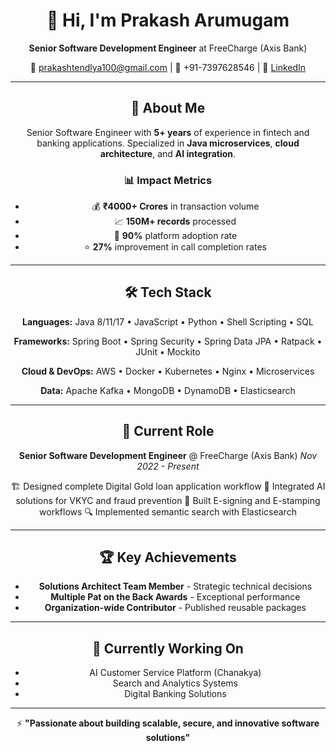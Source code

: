 <div align="center">

# 👋 Hi, I'm Prakash Arumugam

**Senior Software Development Engineer** at FreeCharge (Axis Bank)

📧 prakashtendlya100@gmail.com | 📱 +91-7397628546 | 💼 [LinkedIn](https://linkedin.com/in/prakash-arumugam-502a2b194)

---

## 🚀 About Me

Senior Software Engineer with **5+ years** of experience in fintech and banking applications. 
Specialized in **Java microservices**, **cloud architecture**, and **AI integration**.

### 📊 Impact Metrics
- 💰 **₹4000+ Crores** in transaction volume
- 📈 **150M+ records** processed
- 🎯 **90%** platform adoption rate
- ⭐ **27%** improvement in call completion rates

---

## 🛠️ Tech Stack

**Languages:** Java 8/11/17 • JavaScript • Python • Shell Scripting • SQL

**Frameworks:** Spring Boot • Spring Security • Spring Data JPA • Ratpack • JUnit • Mockito

**Cloud & DevOps:** AWS • Docker • Kubernetes • Nginx • Microservices

**Data:** Apache Kafka • MongoDB • DynamoDB • Elasticsearch

---

## 💼 Current Role

**Senior Software Development Engineer** @ FreeCharge (Axis Bank)
*Nov 2022 - Present*

🏗️ Designed complete Digital Gold loan application workflow
🤖 Integrated AI solutions for VKYC and fraud prevention
📝 Built E-signing and E-stamping workflows
🔍 Implemented semantic search with Elasticsearch

---

## 🏆 Key Achievements

- **Solutions Architect Team Member** - Strategic technical decisions
- **Multiple Pat on the Back Awards** - Exceptional performance
- **Organization-wide Contributor** - Published reusable packages

---

## 🌱 Currently Working On

- AI Customer Service Platform (Chanakya)
- Search and Analytics Systems
- Digital Banking Solutions

---

⚡ **"Passionate about building scalable, secure, and innovative software solutions"**

</div>
